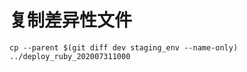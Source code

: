 # 复制差异性文件

```shell
cp --parent $(git diff dev staging_env --name-only) ../deploy_ruby_202007311000
```

